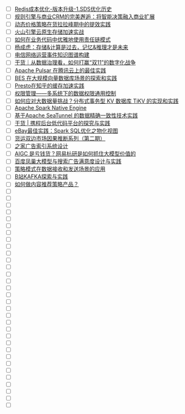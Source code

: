 - [ ] [Redis成本优化-版本升级-1.SDS优化历史](https://mp.weixin.qq.com/s/BMgOyaC53i_QR9iFwlLUww)
- [ ] [规则引擎与商业CRM的完美邂逅：将智能决策融入商业扩展](https://mp.weixin.qq.com/s/-o-JsqgXkaYmF7dlcQOlaA)
- [ ] [动态价格策略在货拉拉峰期中的提效实践](https://mp.weixin.qq.com/s/W7CKuDDS4yLk05eg5JPEog)
- [ ] [火山引擎云原生存储加速实战](https://mp.weixin.qq.com/s/lo6kEPmqJSSLUS6ZJs6EDw)
- [ ] [如何在业务代码中优雅地使用责任链模式](https://mp.weixin.qq.com/s/rsQh9tKGDEJTzq7UCwvlfw)
- [ ] [杨成虎：存储&计算是过去，记忆&推理才是未来](https://mp.weixin.qq.com/s/o6CSIHy8j84VY7gCehsOjw)
- [ ] [电信网络运营事件知识图谱构建](https://mp.weixin.qq.com/s/ElZlajiXyTLfNPVB070-qg)
- [ ] [干货｜从数据治理看，如何打赢“双11”的数字化战争](https://mp.weixin.qq.com/s/YrIfKQ9RG99lVQDA36CgrA)
- [ ] [Apache Pulsar 在腾讯云上的最佳实践](https://mp.weixin.qq.com/s/Y8Mad6K_NlanwVeCsJ4YJw)
- [ ] [BES 在大规模向量数据库场景的探索和实践](https://mp.weixin.qq.com/s/ChuNZWy9Iblq_-XRXpAgQA)
- [ ] [Presto在知乎的缓存加速实践](https://mp.weixin.qq.com/s/DqoIO-Fve51F_0cfCJv5Uw)
- [ ] [权限管理——多系统下的数据权限通用控制](https://mp.weixin.qq.com/s/O2THu2T-DsvKb2Nd69g5Rw)
- [ ] [如何应对大数据量挑战？分布式事务型 KV 数据库 TiKV 的实现和实践](https://mp.weixin.qq.com/s/P5Nnt_b61_XP50M6Mzu69g)
- [ ] [Apache Spark Native Engine](https://mp.weixin.qq.com/s/WJ67a0JbBmabeZ0xQs66xg)
- [ ] [基于Apache SeaTunnel 的数据精确一致性技术实践](https://mp.weixin.qq.com/s/cn9QCS-o8fYkilPHUoT_9g)
- [ ] [干货 | 携程后台低代码平台的探究与实践](https://mp.weixin.qq.com/s/vvHAx1U2O6zFlFxBNZPX7w)
- [ ] [eBay最佳实践：Spark SQL优化之物化视图](https://mp.weixin.qq.com/s/qVXBVGTbVA3Sehm_65FeQA)
- [ ] [货运双边市场因果推断系列（第二期）](https://mp.weixin.qq.com/s/W5rS9RaODZeANBdBXTqiZg)
- [ ] [之家广告索引系统设计](https://mp.weixin.qq.com/s/qy-v70av-G6yZzQ7sxyC_A)
- [ ] [AIGC 是亏钱货？网易杭研是如何抓住大模型价值的](https://mp.weixin.qq.com/s/U6stBqCEhsOarSubm_4Orw)
- [ ] [百度凤巢大模型与搜索广告满意度设计与实践](https://mp.weixin.qq.com/s/XEFtoU6J6j6pzai8ww9HGA)
- [ ] [策略模式在数据接收和发送场景的应用](https://mp.weixin.qq.com/s/dlcz70RaRo7yHEsPbJwQHg)
- [ ] [B站KAFKA探索与实践](https://mp.weixin.qq.com/s/IQ2h_iwg8esXuH_jG1St_w)
- [ ] [如何做内容推荐策略产品？](https://mp.weixin.qq.com/s/Pa0RuJJRWsMeXNLab8qHsQ)
- [ ] []()
- [ ] []()
- [ ] []()
- [ ] []()
- [ ] []()
- [ ] []()
- [ ] []()
- [ ] []()
- [ ] []()
- [ ] []()
- [ ] []()
- [ ] []()
- [ ] []()
- [ ] []()
- [ ] []()
- [ ] []()
- [ ] []()
- [ ] []()
- [ ] []()
- [ ] []()
- [ ] []()
- [ ] []()
- [ ] []()
- [ ] []()
- [ ] []()
- [ ] []()
- [ ] []()
- [ ] []()
- [ ] []()
- [ ] []()
- [ ] []()
- [ ] []()
